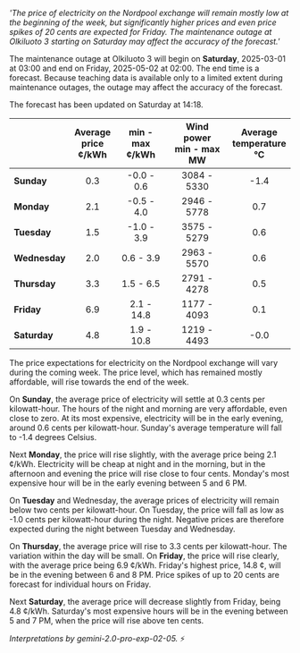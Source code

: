 *'The price of electricity on the Nordpool exchange will remain mostly low at the beginning of the week, but significantly higher prices and even price spikes of 20 cents are expected for Friday. The maintenance outage at Olkiluoto 3 starting on Saturday may affect the accuracy of the forecast.'*

The maintenance outage at Olkiluoto 3 will begin on **Saturday**, 2025-03-01 at 03:00 and end on Friday, 2025-05-02 at 02:00. The end time is a forecast. Because teaching data is available only to a limited extent during maintenance outages, the outage may affect the accuracy of the forecast.

The forecast has been updated on Saturday at 14:18.

|     | Average<br>price<br>¢/kWh | min - max<br>¢/kWh | Wind power<br>min - max<br>MW | Average<br>temperature<br>°C |
|:----|:----------------:|:----------------:|:-------------:|:-------------:|
| **Sunday**   | 0.3              | -0.0 - 0.6        | 3084 - 5330   | -1.4          |
| **Monday**  | 2.1              | -0.5 - 4.0       | 2946 - 5778   | 0.7           |
| **Tuesday**    | 1.5              | -1.0 - 3.9      | 3575 - 5279   | 0.6           |
| **Wednesday** | 2.0              | 0.6 - 3.9      | 2963 - 5570   | 0.6           |
| **Thursday**    | 3.3              | 1.5 - 6.5       | 2791 - 4278   | 0.5           |
| **Friday**  | 6.9              | 2.1 - 14.8      | 1177 - 4093   | 0.1           |
| **Saturday**   | 4.8              | 1.9 - 10.8     | 1219 - 4493  | -0.0          |

The price expectations for electricity on the Nordpool exchange will vary during the coming week. The price level, which has remained mostly affordable, will rise towards the end of the week.

On **Sunday**, the average price of electricity will settle at 0.3 cents per kilowatt-hour. The hours of the night and morning are very affordable, even close to zero. At its most expensive, electricity will be in the early evening, around 0.6 cents per kilowatt-hour. Sunday's average temperature will fall to -1.4 degrees Celsius.

Next **Monday**, the price will rise slightly, with the average price being 2.1 ¢/kWh. Electricity will be cheap at night and in the morning, but in the afternoon and evening the price will rise close to four cents. Monday's most expensive hour will be in the early evening between 5 and 6 PM.

On **Tuesday** and Wednesday, the average prices of electricity will remain below two cents per kilowatt-hour. On Tuesday, the price will fall as low as -1.0 cents per kilowatt-hour during the night. Negative prices are therefore expected during the night between Tuesday and Wednesday.

On **Thursday**, the average price will rise to 3.3 cents per kilowatt-hour. The variation within the day will be small. On **Friday**, the price will rise clearly, with the average price being 6.9 ¢/kWh. Friday's highest price, 14.8 ¢, will be in the evening between 6 and 8 PM. Price spikes of up to 20 cents are forecast for individual hours on Friday.

Next **Saturday**, the average price will decrease slightly from Friday, being 4.8 ¢/kWh. Saturday's most expensive hours will be in the evening between 5 and 7 PM, when the price will rise above ten cents.

*Interpretations by gemini-2.0-pro-exp-02-05.* ⚡️

